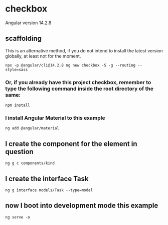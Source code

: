 # checkbox

Angular version 14.2.8

## scaffolding

This is an alternative method, if you do not intend to install the latest version globally, at least not for the moment.

```shell
npx -p @angular/cli@14.2.8 ng new checkbox -S -g --routing --style=sass
```

### Or, if you already have this project checkbox, remember to type the following command inside the root directory of the same:

```shell
npm install
```

### I install Angular Material to this example

```shell
ng add @angular/material
```

## I create the component for the element in question

```shell
ng g c components/kind
```

## I create the interface Task

```shell
ng g interface models/Task --type=model
```

## now I boot into development mode this example

```shell
ng serve -o
```
